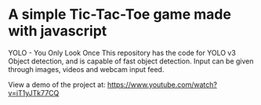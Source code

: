 # A simple Tic-Tac-Toe game made with javascript
YOLO - You Only Look Once
This repository has the code for YOLO v3 Object detection, and is capable of fast object detection. Input can be given through images, videos and webcam input feed.

View a demo of the project at: https://www.youtube.com/watch?v=iT1yJTk77CQ

